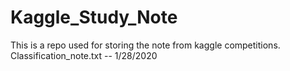 # Kaggle_Study_Note
This is a repo used for storing the note from kaggle competitions.
Classification_note.txt -- 1/28/2020 
